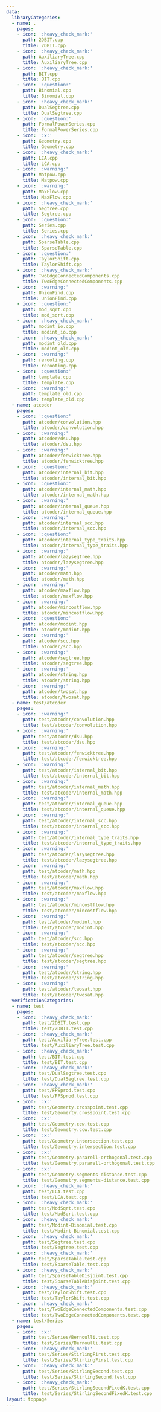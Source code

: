 ```yaml
---
data:
  libraryCategories:
  - name: .
    pages:
    - icon: ':heavy_check_mark:'
      path: 2DBIT.cpp
      title: 2DBIT.cpp
    - icon: ':heavy_check_mark:'
      path: AuxiliaryTree.cpp
      title: AuxiliaryTree.cpp
    - icon: ':heavy_check_mark:'
      path: BIT.cpp
      title: BIT.cpp
    - icon: ':question:'
      path: Binomial.cpp
      title: Binomial.cpp
    - icon: ':heavy_check_mark:'
      path: DualSegtree.cpp
      title: DualSegtree.cpp
    - icon: ':question:'
      path: FormalPowerSeries.cpp
      title: FormalPowerSeries.cpp
    - icon: ':x:'
      path: Geometry.cpp
      title: Geometry.cpp
    - icon: ':heavy_check_mark:'
      path: LCA.cpp
      title: LCA.cpp
    - icon: ':warning:'
      path: Matpow.cpp
      title: Matpow.cpp
    - icon: ':warning:'
      path: MaxFlow.cpp
      title: MaxFlow.cpp
    - icon: ':heavy_check_mark:'
      path: Segtree.cpp
      title: Segtree.cpp
    - icon: ':question:'
      path: Series.cpp
      title: Series.cpp
    - icon: ':heavy_check_mark:'
      path: SparseTable.cpp
      title: SparseTable.cpp
    - icon: ':question:'
      path: TaylorShift.cpp
      title: TaylorShift.cpp
    - icon: ':heavy_check_mark:'
      path: TwoEdgeConnectedComponents.cpp
      title: TwoEdgeConnectedComponents.cpp
    - icon: ':warning:'
      path: UnionFind.cpp
      title: UnionFind.cpp
    - icon: ':question:'
      path: mod_sqrt.cpp
      title: mod_sqrt.cpp
    - icon: ':heavy_check_mark:'
      path: modint_io.cpp
      title: modint_io.cpp
    - icon: ':heavy_check_mark:'
      path: modint_old.cpp
      title: modint_old.cpp
    - icon: ':warning:'
      path: rerooting.cpp
      title: rerooting.cpp
    - icon: ':question:'
      path: template.cpp
      title: template.cpp
    - icon: ':warning:'
      path: template_old.cpp
      title: template_old.cpp
  - name: atcoder
    pages:
    - icon: ':question:'
      path: atcoder/convolution.hpp
      title: atcoder/convolution.hpp
    - icon: ':warning:'
      path: atcoder/dsu.hpp
      title: atcoder/dsu.hpp
    - icon: ':warning:'
      path: atcoder/fenwicktree.hpp
      title: atcoder/fenwicktree.hpp
    - icon: ':question:'
      path: atcoder/internal_bit.hpp
      title: atcoder/internal_bit.hpp
    - icon: ':question:'
      path: atcoder/internal_math.hpp
      title: atcoder/internal_math.hpp
    - icon: ':warning:'
      path: atcoder/internal_queue.hpp
      title: atcoder/internal_queue.hpp
    - icon: ':warning:'
      path: atcoder/internal_scc.hpp
      title: atcoder/internal_scc.hpp
    - icon: ':question:'
      path: atcoder/internal_type_traits.hpp
      title: atcoder/internal_type_traits.hpp
    - icon: ':warning:'
      path: atcoder/lazysegtree.hpp
      title: atcoder/lazysegtree.hpp
    - icon: ':warning:'
      path: atcoder/math.hpp
      title: atcoder/math.hpp
    - icon: ':warning:'
      path: atcoder/maxflow.hpp
      title: atcoder/maxflow.hpp
    - icon: ':warning:'
      path: atcoder/mincostflow.hpp
      title: atcoder/mincostflow.hpp
    - icon: ':question:'
      path: atcoder/modint.hpp
      title: atcoder/modint.hpp
    - icon: ':warning:'
      path: atcoder/scc.hpp
      title: atcoder/scc.hpp
    - icon: ':warning:'
      path: atcoder/segtree.hpp
      title: atcoder/segtree.hpp
    - icon: ':warning:'
      path: atcoder/string.hpp
      title: atcoder/string.hpp
    - icon: ':warning:'
      path: atcoder/twosat.hpp
      title: atcoder/twosat.hpp
  - name: test/atcoder
    pages:
    - icon: ':warning:'
      path: test/atcoder/convolution.hpp
      title: test/atcoder/convolution.hpp
    - icon: ':warning:'
      path: test/atcoder/dsu.hpp
      title: test/atcoder/dsu.hpp
    - icon: ':warning:'
      path: test/atcoder/fenwicktree.hpp
      title: test/atcoder/fenwicktree.hpp
    - icon: ':warning:'
      path: test/atcoder/internal_bit.hpp
      title: test/atcoder/internal_bit.hpp
    - icon: ':warning:'
      path: test/atcoder/internal_math.hpp
      title: test/atcoder/internal_math.hpp
    - icon: ':warning:'
      path: test/atcoder/internal_queue.hpp
      title: test/atcoder/internal_queue.hpp
    - icon: ':warning:'
      path: test/atcoder/internal_scc.hpp
      title: test/atcoder/internal_scc.hpp
    - icon: ':warning:'
      path: test/atcoder/internal_type_traits.hpp
      title: test/atcoder/internal_type_traits.hpp
    - icon: ':warning:'
      path: test/atcoder/lazysegtree.hpp
      title: test/atcoder/lazysegtree.hpp
    - icon: ':warning:'
      path: test/atcoder/math.hpp
      title: test/atcoder/math.hpp
    - icon: ':warning:'
      path: test/atcoder/maxflow.hpp
      title: test/atcoder/maxflow.hpp
    - icon: ':warning:'
      path: test/atcoder/mincostflow.hpp
      title: test/atcoder/mincostflow.hpp
    - icon: ':warning:'
      path: test/atcoder/modint.hpp
      title: test/atcoder/modint.hpp
    - icon: ':warning:'
      path: test/atcoder/scc.hpp
      title: test/atcoder/scc.hpp
    - icon: ':warning:'
      path: test/atcoder/segtree.hpp
      title: test/atcoder/segtree.hpp
    - icon: ':warning:'
      path: test/atcoder/string.hpp
      title: test/atcoder/string.hpp
    - icon: ':warning:'
      path: test/atcoder/twosat.hpp
      title: test/atcoder/twosat.hpp
  verificationCategories:
  - name: test
    pages:
    - icon: ':heavy_check_mark:'
      path: test/2DBIT.test.cpp
      title: test/2DBIT.test.cpp
    - icon: ':heavy_check_mark:'
      path: test/AuxiliaryTree.test.cpp
      title: test/AuxiliaryTree.test.cpp
    - icon: ':heavy_check_mark:'
      path: test/BIT.test.cpp
      title: test/BIT.test.cpp
    - icon: ':heavy_check_mark:'
      path: test/DualSegtree.test.cpp
      title: test/DualSegtree.test.cpp
    - icon: ':heavy_check_mark:'
      path: test/FPSprod.test.cpp
      title: test/FPSprod.test.cpp
    - icon: ':x:'
      path: test/Geomerty.crosspoint.test.cpp
      title: test/Geomerty.crosspoint.test.cpp
    - icon: ':x:'
      path: test/Geometry.ccw.test.cpp
      title: test/Geometry.ccw.test.cpp
    - icon: ':x:'
      path: test/Geometry.intersection.test.cpp
      title: test/Geometry.intersection.test.cpp
    - icon: ':x:'
      path: test/Geometry.pararell-orthogonal.test.cpp
      title: test/Geometry.pararell-orthogonal.test.cpp
    - icon: ':x:'
      path: test/Geometry.segments-distance.test.cpp
      title: test/Geometry.segments-distance.test.cpp
    - icon: ':heavy_check_mark:'
      path: test/LCA.test.cpp
      title: test/LCA.test.cpp
    - icon: ':heavy_check_mark:'
      path: test/ModSqrt.test.cpp
      title: test/ModSqrt.test.cpp
    - icon: ':heavy_check_mark:'
      path: test/Modint-Binomial.test.cpp
      title: test/Modint-Binomial.test.cpp
    - icon: ':heavy_check_mark:'
      path: test/Segtree.test.cpp
      title: test/Segtree.test.cpp
    - icon: ':heavy_check_mark:'
      path: test/SparseTable.test.cpp
      title: test/SparseTable.test.cpp
    - icon: ':heavy_check_mark:'
      path: test/SparseTableDisjoint.test.cpp
      title: test/SparseTableDisjoint.test.cpp
    - icon: ':heavy_check_mark:'
      path: test/TaylorShift.test.cpp
      title: test/TaylorShift.test.cpp
    - icon: ':heavy_check_mark:'
      path: test/TwoEdgeConnectedComponents.test.cpp
      title: test/TwoEdgeConnectedComponents.test.cpp
  - name: test/Series
    pages:
    - icon: ':x:'
      path: test/Series/Bernoulli.test.cpp
      title: test/Series/Bernoulli.test.cpp
    - icon: ':heavy_check_mark:'
      path: test/Series/StirlingFirst.test.cpp
      title: test/Series/StirlingFirst.test.cpp
    - icon: ':heavy_check_mark:'
      path: test/Series/StirlingSecond.test.cpp
      title: test/Series/StirlingSecond.test.cpp
    - icon: ':heavy_check_mark:'
      path: test/Series/StirlingSecondFixedK.test.cpp
      title: test/Series/StirlingSecondFixedK.test.cpp
layout: toppage
---
```

